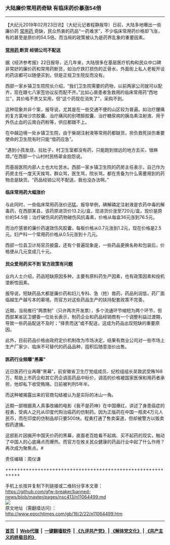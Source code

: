 ### 大陆廉价常用药奇缺 有临床药价暴涨54倍
------------------------

<p>
 【大纪元2019年02月23日讯】（大纪元记者程静报导）日前，大陆多地曝出一些廉价药
 <a href="http://www.epochtimes.com/gb/tag/%E5%B8%B8%E7%94%A8%E8%8D%AF.html">
  常用药
 </a>
 奇缺，民众热衷的药品“一药难求”，不少临床常用药价格却飞涨，有的甚至是原价的54.5倍。而当局的政策被认为是药界乱象的重要因素。
</p>
<h4>
 <a href="http://www.epochtimes.com/gb/tag/%E5%B8%B8%E7%94%A8%E8%8D%AF.html">
  常用药
 </a>
 断货 经销公司不配送
</h4>
<p>
 据《经济参考报》22日报导，近几年来，大陆很多在基层医疗机构和民众中口碑非常好的廉价药和常用药断货，如治疗跌打损伤的正骨水，外面街上私人老板开设的药店都可以随便买到，但是正规卫生院反而没有。
</p>
<p>
 西部一家乡镇卫生院院长介绍，“我们卫生院需要的药物，以前两家公司就可以配齐，现在跟七八家签协议反而配不齐。”比如心衰患者急救用的临床常用药“西地兰”，其价格不贵又实用，但“这个药现在消失了”，采购不到。
</p>
<p>
 这种现象并非个案，报导说，尤其是在一些交通不便的山区较为普遍。如治疗腰痛的复方氯唑沙宗胶囊、治疗痛风的别嘌醇胶囊、治疗糖尿病的胰岛素注射液、用于外伤止血的云南白药粉等，供应都跟不上。
</p>
<p>
 在中越边境一处乡镇卫生院，由于柴胡注射液等常用药都缺货，担负救死扶伤重要使命的卫生院有时只能“借药应急”。
</p>
<p>
 “遇到小孩发烧、拉肚子，村卫生室都没有药，只能跑到很远的地方去买，很麻烦。”在西部一个山村村民杨翠金抱怨说。
</p>
<p>
 而基层医院内部人士也大吐苦水。西部一家乡镇卫生院的药房主任表示，自己作为药房主任一度天天挨骂，群众骂，医生骂，院长骂，都在责备为什么需要用到的药物总是缺货。“药品经销公司不配送，我也没办法啊。”
</p>
<h4>
 临床常用药大幅涨价
</h4>
<p>
 与此同时，一些临床常用药涨价迅猛。报导举例，碘解磷定注射液是农药中毒的解毒药，在西部某县，该药原进货价13.2元/盒，现进货价涨至720元/盒，现价是原价的54.5倍；治疗破伤风的药物破伤风抗毒素，价格从每盒36元涨到76.5元。
</p>
<p>
 而治疗感冒的廉价药速效伤风胶囊，每板价格从0.7元涨到1.2元，现在价格是2.5元。妇产科一个常用药价格从0.5元涨到十几元。
</p>
<p>
 西部一位县卫计局官员披露，还有个普遍现象是，一些药品更换名称和包装后，价格便从几元变成几十元。
</p>
<h4>
 <strong>
  民众爱用药买不到 官方政策有问题
  <br/>
 </strong>
</h4>
<p>
 业内人士介绍，药品短缺原因多种，主要有原料药生产因素，也有政策因素和投机垄断性因素。
</p>
<p>
 报导说，短缺药品大都是廉价药和妇儿专科、急（抢）救药，药品利润低，药厂面临越生产越亏本的窘境，而官方对这些药品生产的扶持配套政策不完善。
</p>
<p>
 近期，当局推行“两票制”（只许两次开发票），多个流通环节缩短为两个环节，但西部某省区卫健委一位处长表示，制药企业和药品经销商有一个调整利益过渡期，导致一些药品配送不及时；“择贵而送”或不配送，这成为药品出现短缺的重要原因。
</p>
<p>
 此外，目前药品价格由政府定价机制改为市场决定，结果有商业公司对一些市场上生产厂家少、临床不可替代的药品品种，囤积后随意涨价出售。
</p>
<h4>
 医药行业频曝“黑幕”
</h4>
<p>
 近日医药行业再曝“黑幕”，前安徽省卫生厅党组成员、纪检组组长吴敦武受贿168万，帮助上市药企和其它药企调高药品中标价，调高的价格被国家医保和用药者承担，他却私下收受贿赂，日前被判刑5年半。
</p>
<p>
 而这种被揭露出来的官商勾结被认为是实际的冰山一角。
</p>
<p>
 近期一部根据真人真事改编的电影《我不是药神》在中国爆红，讲述了身患癌症的程勇，受病人之托从印度代购治癌药的仿制药。因为正版药在中国一瓶卖4万元人民币，而在印度的仿制品却只要500块。程勇打通了售卖渠道，但却被警方以贩卖假药逮捕。
</p>
<p>
 这部影片因揭开中国天价药的黑幕，直面老百姓看不起病、买不起药的现实，触动了中国人的心底痛点而爆热。而官方在攸关民众健康的药品行业中起了什么作用？再次成为聚焦点。#
</p>
<p>
 责任编辑：周仪谦
</p>

+++++++++++++++++++++++++++++++++++++++++++++++++++++++++++<br/><br/>
手机上长按并复制下列链接或二维码分享本文章：<br/>
https://github.com/gfw-breaker/banned-news/blob/master/pages/nsc413/n11064499.md <br/>
<a href='https://github.com/gfw-breaker/banned-news/blob/master/pages/nsc413/n11064499.md'><img src='https://github.com/gfw-breaker/banned-news/blob/master/pages/nsc413/n11064499.md.png'/></a> <br/>
原文地址（需翻墙访问）：http://www.epochtimes.com/gb/19/2/22/n11064499.htm


------------------------
#### [首页](https://github.com/gfw-breaker/banned-news/blob/master/README.md) &nbsp;|&nbsp; [Web代理](https://github.com/labour-camp/helloworld) &nbsp;|&nbsp; [一键翻墙软件](https://github.com/gfw-breaker/nogfw/blob/master/README.md) &nbsp;| [《九评共产党》](https://github.com/gfw-breaker/9ping.md/blob/master/README.md#九评之一评共产党是什么) | [《解体党文化》](https://github.com/gfw-breaker/jtdwh.md/blob/master/README.md) | [《共产主义的终极目的》](https://github.com/gfw-breaker/gczydzjmd.md/blob/master/README.md)

